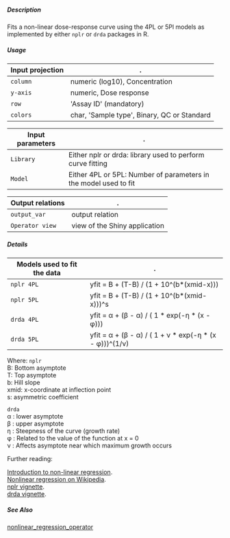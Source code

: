 ##### Description

Fits a non-linear dose-response curve using the 4PL or 5Pl models as implemented by either `nplr` or `drda` packages in R.

##### Usage

Input projection|.
---|---
`column`        | numeric (log10), Concentration
`y-axis`        | numeric, Dose response
`row`           | 'Assay ID' (mandatory)
`colors`        | char, 'Sample type', Binary, QC or Standard


Input parameters|.
---|---
`Library`        | Either nplr or drda: library used to perform curve fitting
`Model`          | Either 4PL or 5PL: Number of parameters in the model used to fit

Output relations|.
---|---
`output_var`        | output relation
`Operator view`        | view of the Shiny application

##### Details

Models used to fit the data|.
---|---
`nplr 4PL`      | yfit = B + (T-B) / (1 + 10^(b*(xmid-x)))
`nplr 5PL`      | yfit = B + (T-B) / (1 + 10^(b*(xmid-x)))^s
`drda 4PL`      | yfit = &alpha; + (&beta; - &alpha;) / ( 1 * exp(-&eta; * (x - &phi;)))
`drda 5PL`      | yfit = &alpha; + (&beta; - &alpha;) / ( 1 + &nu; * exp(-&eta; * (x - &phi;)))^(1/&nu;)

Where:
 `nplr`  
 B: Bottom asymptote  
 T: Top asymptote  
 b: Hill slope  
 xmid: x-coordinate at inflection point  
 s: asymmetric coefficient  
 
 `drda`  
  &alpha; : lower asymptote  
  &beta; : upper asymptote  
  &eta; : Steepness of the curve (growth rate)  
  &phi; : Related to the value of the function at x = 0  
  &nu; : Affects asymptote near which maximum growth occurs  

Further reading:

[Introduction to non-linear regression](https://www.statforbiology.com/nonlinearregression/usefulequations).  
[Nonlinear regression on Wikipedia](https://en.wikipedia.org/wiki/Nonlinear_regression).  
[nplr vignette](https://cran.r-project.org/web/packages/nplr/vignettes/nplr.pdf).  
[drda vignette](https://cran.r-project.org/web/packages/drda/vignettes/drda.pdf).  


##### See Also

[nonlinear_regression_operator](https://github.com/tercen/nonlinear_regression_operator)


